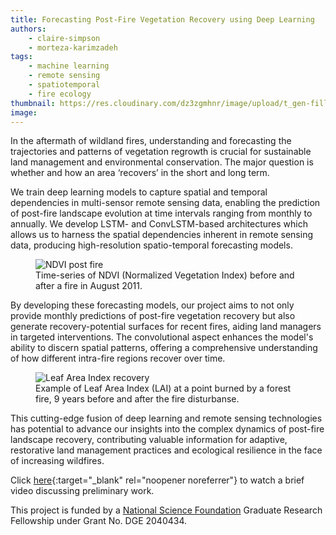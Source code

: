 ```yaml
---
title: Forecasting Post-Fire Vegetation Recovery using Deep Learning
authors: 
    - claire-simpson
    - morteza-karimzadeh
tags: 
    - machine learning
    - remote sensing
    - spatiotemporal
    - fire ecology
thumbnail: https://res.cloudinary.com/dz3zgmhnr/image/upload/t_gen-fill-4-3/v1736116173/ee6b4452-a766-44d3-aea4-57389b583616.png
image: 
---
```


In the aftermath of wildland fires, understanding and forecasting the trajectories and patterns of vegetation regrowth is crucial for sustainable land management and environmental conservation. The major question is whether and how an area ‘recovers’ in the short and long term.

We train deep learning models to capture spatial and temporal dependencies in multi-sensor remote sensing data, enabling the prediction of post-fire landscape evolution at time intervals ranging from monthly to annually. We develop LSTM- and ConvLSTM-based architectures which allows us to harness the spatial dependencies inherent in remote sensing data, producing high-resolution spatio-temporal forecasting models.

<figure class="project-info-figure">
    <img 
        src="https://res.cloudinary.com/dz3zgmhnr/image/upload/v1736116173/ee6b4452-a766-44d3-aea4-57389b583616.png" 
        alt="NDVI post fire"
        class="project-info-image"
    >
    <figcaption class="project-info-caption">
        Time-series of NDVI (Normalized Vegetation Index) before and after a fire in August 2011. 
    </figcaption>
</figure>

By developing these forecasting models, our project aims to not only provide monthly predictions of post-fire vegetation recovery but also generate recovery-potential surfaces for recent fires, aiding land managers in targeted interventions. The convolutional aspect enhances the model's ability to discern spatial patterns, offering a comprehensive understanding of how different intra-fire regions recover over time.

<figure class="project-info-figure">
    <img 
        src="https://res.cloudinary.com/dz3zgmhnr/image/upload/v1736115670/8d7f4372-2ade-41d6-9c3c-f0118d121d65.png" 
        alt="Leaf Area Index recovery"
        class="project-info-image"
    >
    <figcaption class="project-info-caption">
        Example of Leaf Area Index (LAI) at a point burned by a forest fire, 9 years before and after the fire disturbanse. 
    </figcaption>
</figure>

 This cutting-edge fusion of deep learning and remote sensing technologies has potential to advance our insights into the complex dynamics of post-fire landscape recovery, contributing valuable information for adaptive, restorative land management practices and ecological resilience in the face of increasing wildfires.


Click [here](https://www.youtube.com/watch?v=17DyExtguvI){:target="_blank" rel="noopener noreferrer"} to watch a brief video discussing preliminary work.

This project is funded by a [National Science Foundation](https://www.nsf.gov/) Graduate Research Fellowship under Grant No. DGE 2040434.
